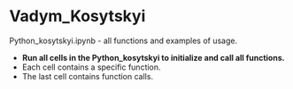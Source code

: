 # Vadym_Kosytskyi
Python_kosytskyi.ipynb - all functions and examples of usage. 

- <b>Run all cells in the Python_kosytskyi to initialize and call all functions.</b> 
- Each cell contains a specific function.
- The last cell contains function calls.
